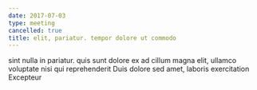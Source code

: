 ```yaml
---
date: 2017-07-03
type: meeting
cancelled: true
title: elit, pariatur. tempor dolore ut commodo
---
```

sint nulla in pariatur. quis sunt dolore ex ad cillum magna elit, ullamco voluptate nisi qui reprehenderit Duis dolore sed amet, laboris exercitation Excepteur